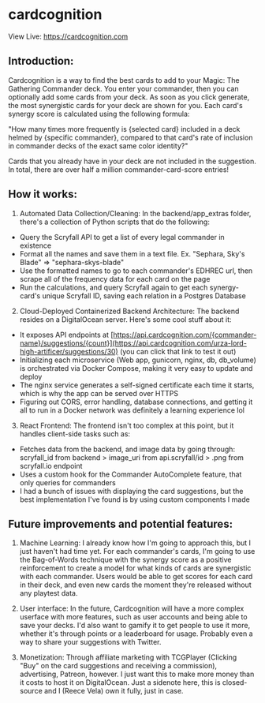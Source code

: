 # cardcognition

View Live: https://cardcognition.com

## Introduction:

Cardcognition is a way to find the best cards to add to your Magic: The Gathering Commander deck. You enter your commander, then you can optionally add some cards from your deck. As soon as you click generate, the most synergistic cards for your deck are shown for you. Each card's synergy score is calculated using the following formula:

"How many times more frequently is {selected card} included in a deck helmed by {specific commander}, compared to that card's rate of inclusion in commander decks of the exact same color identity?"

Cards that you already have in your deck are not included in the suggestion. In total, there are over half a million commander-card-score entries!

## How it works:

1. Automated Data Collection/Cleaning: In the backend/app_extras folder, there's a collection of Python scripts that do the following:
- Query the Scryfall API to get a list of every legal commander in existence
- Format all the names and save them in a text file. Ex. "Sephara, Sky's Blade" => "sephara-skys-blade"
- Use the formatted names to go to each commander's EDHREC url, then scrape all of the frequency data for each card on the page
- Run the calculations, and query Scryfall again to get each synergy-card's unique Scryfall ID, saving each relation in a Postgres Database


2. Cloud-Deployed Containerized Backend Architecture: The backend resides on a DigitalOcean server. Here's some cool stuff about it:
- It exposes API endpoints at [https://api.cardcognition.com/{commander-name}/suggestions/{count}](https://api.cardcognition.com/urza-lord-high-artificer/suggestions/30) (you can click that link to test it out)
- Initializing each microservice (Web app, gunicorn, nginx, db, db_volume) is orchestrated via Docker Compose, making it very easy to update and deploy
- The nginx service generates a self-signed certificate each time it starts, which is why the app can be served over HTTPS
- Figuring out CORS, error handling, database connections, and getting it all to run in a Docker network was definitely a learning experience lol


3. React Frontend: The frontend isn't too complex at this point, but it handles client-side tasks such as:
- Fetches data from the backend, and image data by going through: scryfall_id from backend > image_uri from api.scryfall/id > .png from scryfall.io endpoint
- Uses a custom hook for the Commander AutoComplete feature, that only queries for commanders
- I had a bunch of issues with displaying the card suggestions, but the best implementation I've found is by using custom <Card /> components I made


## Future improvements and potential features:

1. Machine Learning: I already know how I'm going to approach this, but I just haven't had time yet. For each commander's cards, I'm going to use the Bag-of-Words technique with the synergy score as a positive reinforcement to create a model for what kinds of cards are synergistic with each commander. Users would be able to get scores for each card in their deck, and even new cards the moment they're released without any playtest data.


2. User interface: In the future, Cardcognition will have a more complex userface with more features, such as user accounts and being able to save your decks. I'd also want to gamify it to get people to use it more, whether it's through points or a leaderboard for usage. Probably even a way to share your suggestions with Twitter.


3. Monetization: Through affiliate marketing with TCGPlayer (Clicking "Buy" on the card suggestions and receiving a commission), advertising, Patreon, however. I just want this to make more money than it costs to host it on DigitalOcean. Just a sidenote here, this is closed-source and I (Reece Vela) own it fully, just in case.
